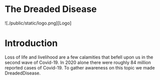 # The Dreaded Disease

![./public/static/logo.png][Logo]
# Introduction
Loss of life and livelihood are a few calamities that befell upon us in the second wave of Covid-19. In 2020 alone there were roughly 84 million reported cases of Covid-19. To gather awareness on this topic we made DreadedDisease.

